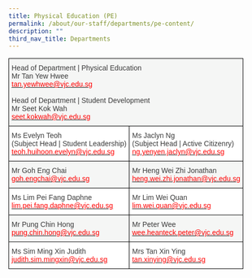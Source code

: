 ```yaml
---
title: Physical Education (PE)
permalink: /about/our-staff/departments/pe-content/
description: ""
third_nav_title: Departments
---
```

<style type="text/css">
.tg  {border-collapse:collapse;border-spacing:0;}
.tg td{border-color:black;border-style:solid;border-width:1px;font-family:Arial, sans-serif;font-size:14px;
  overflow:hidden;padding:10px 5px;word-break:normal;}
.tg th{border-color:black;border-style:solid;border-width:1px;font-family:Arial, sans-serif;font-size:14px;
  font-weight:normal;overflow:hidden;padding:10px 5px;word-break:normal;}
.tg .tg-dox4{background-color:#FFF;color:#3A3A3A;text-align:left;vertical-align:top}
.tg .tg-2k4o{background-color:#F5F6F5;color:#3A3A3A;text-align:left;vertical-align:top}
</style>
<table class="tg">
<thead>
  <tr>
    <th class="tg-2k4o" colspan="2"><span style="font-weight:inherit;font-style:inherit;color:#3A3A3A">Head of Department | Physical Education</span><br><span style="font-weight:inherit;font-style:inherit">Mr Tan Yew Hwee</span><br><a href="mailto:tan.yewhwee@vjc.edu.sg" target="_blank" rel="noopener noreferrer"><span style="font-weight:inherit;font-style:inherit;text-decoration:none;color:#FF0202;background-color:transparent">tan.yewhwee@vjc.edu.sg</span></a><br><br><span style="font-weight:inherit;font-style:inherit;color:#3A3A3A">Head of Department | Student Development</span><br><span style="font-weight:inherit;font-style:inherit">Mr Seet Kok Wah</span><br><a href="mailto:seet.kokwah@vjc.edu.sg" target="_blank" rel="noopener noreferrer"><span style="font-weight:inherit;font-style:inherit;text-decoration:none;color:#FF0202;background-color:transparent">seet.kokwah@vjc.edu.sg</span></a></th>
  </tr>
</thead>
<tbody>
  <tr>
    <td class="tg-dox4"><span style="font-weight:inherit;font-style:inherit">Ms Evelyn Teoh</span><br><span style="font-weight:inherit;font-style:inherit">(Subject Head | Student Leadership)</span><br><a href="mailto:teoh.huihoon.evelyn@vjc.edu.sg"><span style="font-weight:inherit;font-style:inherit;text-decoration:none;color:#FF0202;background-color:transparent">teoh.huihoon.evelyn@vjc.edu.sg</span></a></td>
    <td class="tg-dox4"><span style="font-weight:inherit;font-style:inherit">Ms Jaclyn Ng</span><br><span style="font-weight:inherit;font-style:inherit">(Subject Head | Active Citizenry)</span><br><a href="mailto:ng.yenyen.jaclyn@vjc.edu.sg"><span style="font-weight:inherit;font-style:inherit;text-decoration:none;color:#FF0202;background-color:transparent">ng.yenyen.jaclyn@vjc.edu.sg</span></a></td>
  </tr>
  <tr>
    <td class="tg-2k4o"><span style="font-weight:inherit;font-style:inherit">Mr Goh Eng Chai</span><br><a href="mailto:goh.engchai@vjc.edu.sg"><span style="font-weight:inherit;font-style:inherit;text-decoration:none;color:#FF0202;background-color:transparent">goh.engchai@vjc.edu.sg</span></a></td>
    <td class="tg-2k4o"><span style="font-weight:inherit;font-style:inherit">Mr Heng Wei Zhi Jonathan</span><br><a href="mailto:heng.wei.zhi.jonathan@vjc.edu.sg"><span style="font-weight:inherit;font-style:inherit;text-decoration:none;color:#FF0202;background-color:transparent">heng.wei.zhi.jonathan@vjc.edu.sg</span></a></td>
  </tr>
  <tr>
    <td class="tg-dox4"><span style="font-weight:inherit;font-style:inherit">Ms Lim Pei Fang Daphne</span><br><a href="mailto:lim.pei.fang.daphne@vjc.edu.sg"><span style="font-weight:inherit;font-style:inherit;text-decoration:none;color:#FF0202;background-color:transparent">lim.pei.fang.daphne@vjc.edu.sg</span></a></td>
    <td class="tg-dox4"><span style="font-weight:inherit;font-style:inherit">Mr Lim Wei Quan</span><br><a href="mailto:lim.wei.quan@vjc.edu.sg"><span style="font-weight:inherit;font-style:inherit;text-decoration:none;color:#FF0202;background-color:transparent">lim.wei.quan@vjc.edu.sg</span></a></td>
  </tr>
  <tr>
    <td class="tg-2k4o"><span style="font-weight:inherit;font-style:inherit">Mr Pung Chin Hong</span><br><a href="mailto:pung.chin.hong@vjc.edu.sg"><span style="font-weight:inherit;font-style:inherit;text-decoration:none;color:#FF0202;background-color:transparent">pung.chin.hong@vjc.edu.sg</span></a></td>
    <td class="tg-2k4o"><span style="font-weight:inherit;font-style:inherit">Mr Peter Wee</span><br><a href="mailto:wee.heanteck.peter@vjc.edu.sg"><span style="font-weight:inherit;font-style:inherit;text-decoration:none;color:#FF0202;background-color:transparent">wee.heanteck.peter@vjc.edu.sg</span></a></td>
  </tr>
  <tr>
    <td class="tg-dox4"><span style="font-weight:inherit;font-style:inherit">Ms Sim Ming Xin Judith</span><br><a href="mailto:judith.sim.mingxin@vjc.edu.sg"><span style="font-weight:inherit;font-style:inherit;text-decoration:none;color:#FF0202;background-color:transparent">judith.sim.mingxin@vjc.edu.sg</span></a></td>
    <td class="tg-dox4"><span style="font-weight:inherit;font-style:inherit">Mrs Tan Xin Ying</span><br><a href="mailto:tan.xinying@vjc.edu.sg"><span style="font-weight:inherit;font-style:inherit;text-decoration:none;color:#FF0202;background-color:transparent">tan.xinying@vjc.edu.sg</span></a></td>
  </tr>
</tbody>
</table>